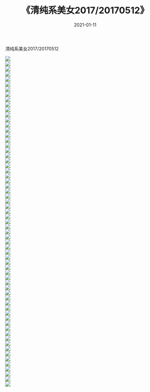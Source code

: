 ﻿---
layout: post
title:  《清纯系美女2017/20170512》
date:   2021-01-11
img: http://pic.660000.xyz/1:/清纯系美女/2017/20170512/000.jpg
categories: [美女, 清纯, 唯美]
---

清纯系美女2017/20170512

 ![](http://pic.660000.xyz/1:/清纯系美女/2017/20170512/001.png) <br>![](http://pic.660000.xyz/1:/清纯系美女/2017/20170512/002.png) <br>![](http://pic.660000.xyz/1:/清纯系美女/2017/20170512/003.png) <br>![](http://pic.660000.xyz/1:/清纯系美女/2017/20170512/004.png) <br>![](http://pic.660000.xyz/1:/清纯系美女/2017/20170512/005.png) <br>![](http://pic.660000.xyz/1:/清纯系美女/2017/20170512/006.png) <br>![](http://pic.660000.xyz/1:/清纯系美女/2017/20170512/007.png) <br>![](http://pic.660000.xyz/1:/清纯系美女/2017/20170512/008.png) <br>![](http://pic.660000.xyz/1:/清纯系美女/2017/20170512/009.png) <br>![](http://pic.660000.xyz/1:/清纯系美女/2017/20170512/010.png) <br>![](http://pic.660000.xyz/1:/清纯系美女/2017/20170512/011.png) <br>![](http://pic.660000.xyz/1:/清纯系美女/2017/20170512/012.png) <br>![](http://pic.660000.xyz/1:/清纯系美女/2017/20170512/013.png) <br>![](http://pic.660000.xyz/1:/清纯系美女/2017/20170512/014.png) <br>![](http://pic.660000.xyz/1:/清纯系美女/2017/20170512/015.png) <br>![](http://pic.660000.xyz/1:/清纯系美女/2017/20170512/016.png) <br>![](http://pic.660000.xyz/1:/清纯系美女/2017/20170512/017.png) <br>![](http://pic.660000.xyz/1:/清纯系美女/2017/20170512/018.png) <br>![](http://pic.660000.xyz/1:/清纯系美女/2017/20170512/019.png) <br>![](http://pic.660000.xyz/1:/清纯系美女/2017/20170512/020.png) <br>![](http://pic.660000.xyz/1:/清纯系美女/2017/20170512/021.png) <br>![](http://pic.660000.xyz/1:/清纯系美女/2017/20170512/022.png) <br>![](http://pic.660000.xyz/1:/清纯系美女/2017/20170512/023.png) <br>![](http://pic.660000.xyz/1:/清纯系美女/2017/20170512/024.png) <br>![](http://pic.660000.xyz/1:/清纯系美女/2017/20170512/025.png) <br>![](http://pic.660000.xyz/1:/清纯系美女/2017/20170512/026.png) <br>![](http://pic.660000.xyz/1:/清纯系美女/2017/20170512/027.png) <br>![](http://pic.660000.xyz/1:/清纯系美女/2017/20170512/028.png) <br>![](http://pic.660000.xyz/1:/清纯系美女/2017/20170512/029.png) <br>![](http://pic.660000.xyz/1:/清纯系美女/2017/20170512/030.png) <br>![](http://pic.660000.xyz/1:/清纯系美女/2017/20170512/031.png) <br>![](http://pic.660000.xyz/1:/清纯系美女/2017/20170512/032.png) <br>![](http://pic.660000.xyz/1:/清纯系美女/2017/20170512/033.png) <br>![](http://pic.660000.xyz/1:/清纯系美女/2017/20170512/034.png) <br>![](http://pic.660000.xyz/1:/清纯系美女/2017/20170512/035.png) <br>![](http://pic.660000.xyz/1:/清纯系美女/2017/20170512/036.png) <br>![](http://pic.660000.xyz/1:/清纯系美女/2017/20170512/037.png) <br>![](http://pic.660000.xyz/1:/清纯系美女/2017/20170512/038.png) <br>![](http://pic.660000.xyz/1:/清纯系美女/2017/20170512/039.png) <br>![](http://pic.660000.xyz/1:/清纯系美女/2017/20170512/040.png) <br>![](http://pic.660000.xyz/1:/清纯系美女/2017/20170512/041.png) <br>![](http://pic.660000.xyz/1:/清纯系美女/2017/20170512/042.png) <br>![](http://pic.660000.xyz/1:/清纯系美女/2017/20170512/043.png) <br>![](http://pic.660000.xyz/1:/清纯系美女/2017/20170512/044.png) <br>![](http://pic.660000.xyz/1:/清纯系美女/2017/20170512/045.png) <br>![](http://pic.660000.xyz/1:/清纯系美女/2017/20170512/046.png) <br>![](http://pic.660000.xyz/1:/清纯系美女/2017/20170512/047.png) <br>![](http://pic.660000.xyz/1:/清纯系美女/2017/20170512/048.png) <br>![](http://pic.660000.xyz/1:/清纯系美女/2017/20170512/049.png) <br>![](http://pic.660000.xyz/1:/清纯系美女/2017/20170512/050.png) <br>![](http://pic.660000.xyz/1:/清纯系美女/2017/20170512/051.png) <br>![](http://pic.660000.xyz/1:/清纯系美女/2017/20170512/052.png) <br>![](http://pic.660000.xyz/1:/清纯系美女/2017/20170512/053.png) <br>![](http://pic.660000.xyz/1:/清纯系美女/2017/20170512/054.png) <br>![](http://pic.660000.xyz/1:/清纯系美女/2017/20170512/055.png) <br>![](http://pic.660000.xyz/1:/清纯系美女/2017/20170512/056.png) <br>![](http://pic.660000.xyz/1:/清纯系美女/2017/20170512/057.png) <br>![](http://pic.660000.xyz/1:/清纯系美女/2017/20170512/058.png) <br>![](http://pic.660000.xyz/1:/清纯系美女/2017/20170512/059.png) <br>![](http://pic.660000.xyz/1:/清纯系美女/2017/20170512/060.png) <br>![](http://pic.660000.xyz/1:/清纯系美女/2017/20170512/061.png) <br>![](http://pic.660000.xyz/1:/清纯系美女/2017/20170512/062.png) <br>![](http://pic.660000.xyz/1:/清纯系美女/2017/20170512/063.png) <br>![](http://pic.660000.xyz/1:/清纯系美女/2017/20170512/064.png) <br>![](http://pic.660000.xyz/1:/清纯系美女/2017/20170512/065.png) <br>